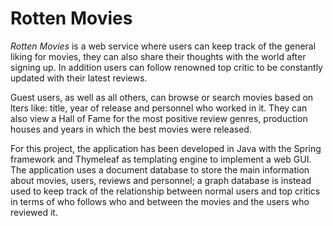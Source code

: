 # Rotten Movies

_Rotten Movies_ is a web service where users can keep track of the general liking for movies,
they can also share their thoughts with the world after signing up. In addition users can follow
renowned top critic to be constantly updated with their latest reviews.

Guest users, as well as all others, can browse or search movies based on lters like: title, year
of release and personnel who worked in it. They can also view a Hall of Fame for the most
positive review genres, production houses and years in which the best movies were released.

For this project, the application has been developed in Java with the Spring framework and
Thymeleaf as templating engine to implement a web GUI. The application uses a document
database to store the main information about movies, users, reviews and personnel; a graph
database is instead used to keep track of the relationship between normal users and top critics
in terms of who follows who and between the movies and the users who reviewed it.
